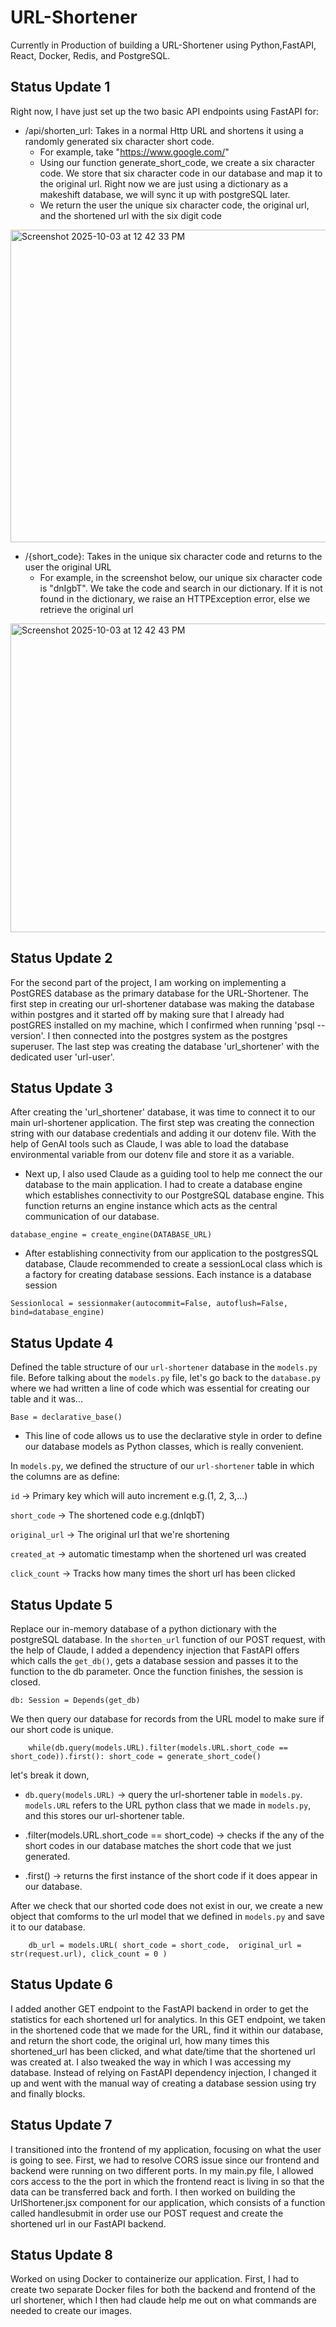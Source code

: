 # URL-Shortener

Currently in Production of building a URL-Shortener using Python,FastAPI, React, Docker, Redis, and PostgreSQL.

## Status Update 1

Right now, I have just set up the two basic API endpoints using FastAPI for:

-  /api/shorten_url: Takes in a normal Http URL and shortens it using a randomly generated six character short code. 
   -  For example, take "https://www.google.com/" 
   -  Using our function generate_short_code, we create a six character code. We store that six character code in our database and map it to the original url. Right now we are just using a dictionary as a makeshift database, we will sync it up with postgreSQL later. 
   -  We return the user the unique six character code, the original url, and the shortened url with the six digit code
 
   
 <img width="1265" height="500" alt="Screenshot 2025-10-03 at 12 42 33 PM" src="https://github.com/user-attachments/assets/5dc37abf-1a3a-4919-990a-ec175f95887f" />

   


-  /{short_code}: Takes in the unique six character code and returns to the user the original URL
   -  For example, in the screenshot below, our unique six character code is "dnIgbT". We take the code and search in our dictionary. If it is not found in the dictionary, we raise an HTTPException error, else we retrieve the original url
 
<img width="1278" height="494" alt="Screenshot 2025-10-03 at 12 42 43 PM" src="https://github.com/user-attachments/assets/cb1ace10-b837-499f-8bfc-c7ccb962a185" />


## Status Update 2
For the second part of the project, I am working on implementing a PostGRES database as the primary database for the URL-Shortener. The first step in creating our url-shortener database was making the database within postgres and it started off by making sure that I already had postGRES installed on my machine, which I confirmed when running 'psql --version'. I then connected into the postgres system as the postgres superuser. The last step was creating the database 'url_shortener' with the dedicated user 'url-user'. 



## Status Update 3 
After creating the 'url_shortener' database, it was time to connect it to our main url-shortener application. The first step was creating the connection string with our database credentials and adding it our dotenv file. With the help of GenAI tools such as Claude, I was able to load the database environmental variable from our dotenv file and store it as a variable. 

-  Next up, I also used Claude as a guiding tool to help me connect the our database to the main application. I had to create a database engine which establishes connectivity to our PostgreSQL database engine. This function returns an engine instance which acts as the central communication of our database. 

`database_engine = create_engine(DATABASE_URL)`



- After establishing connectivity from our application to the postgresSQL database, Claude recommended to create a sessionLocal class which is a factory for creating database sessions. Each instance is a database session

`Sessionlocal = sessionmaker(autocommit=False, autoflush=False, bind=database_engine)`


## Status Update 4

Defined the table structure of our `url-shortener` database in the `models.py` file. Before talking about the `models.py` file, let's go back to the `database.py` where we had written a line of code which was essential for creating our table and it was...


`Base = declarative_base()`

- This line of code allows us to use the declarative style in order to define our database models as Python classes, which is really convenient. 

In `models.py`, we defined the structure of our `url-shortener` table in which the columns are as define: 


`id` -> Primary key which will auto increment e.g.(1, 2, 3,...)

`short_code` -> The shortened code e.g.(dnIqbT)

`original_url` -> The original url that we're shortening 

`created_at` -> automatic timestamp when the shortened url was created

`click_count` -> Tracks how many times the short url has been clicked

## Status Update 5
Replace our in-memory database of a python dictionary with the postgreSQL database. In the `shorten_url` function of our POST request, with the help of Claude, I added a dependency injection that FastAPI offers which calls the `get_db()`, gets a database session and passes it to the function to the db parameter. Once the function finishes, the session is closed. 

`db: Session = Depends(get_db)`


We then query our database for records from the URL model to make sure if our short code is unique. 


`    while(db.query(models.URL).filter(models.URL.short_code == short_code)).first():
         short_code = generate_short_code()`

let's break it down, 

- `db.query(models.URL)` -> query the url-shortener table in `models.py`. `models.URL` refers to the URL python class that we made in `models.py`, and this stores our url-shortener table. 

- .filter(models.URL.short_code == short_code) -> checks if the any of the short codes in our database matches the short code that we just generated. 

- .first() -> returns the first instance of the short code if it does appear in our database. 


After we check that our shorted code does not exist in our, we create a new object that comforms to the url model that we defined in `models.py` and save it to our database. 

`    db_url = models.URL(
        short_code = short_code, 
        original_url = str(request.url),
        click_count = 0
    )`


## Status Update 6 
I added another GET endpoint to the FastAPI backend in order to get the statistics for each shortened url for analytics. In this GET endpoint, we taken in the shortened code that we made for the URL, find it within our database, and return the short code, the original url, how many times this shortened_url has been clicked, and what date/time that the shortened url was created at. I also tweaked the way in which I was accessing my database. Instead of relying on FastAPI dependency injection, I changed it up and went with the manual way of creating a database session using try and finally blocks. 


## Status Update 7 
I transitioned into the frontend of my application, focusing on what the user is going to see. First, we had to resolve CORS issue since our frontend and backend were running on two different ports. In my main.py file, I allowed cors access to the the port in which the frontend react is living in so that the data can be transferred back and forth. I then worked on building the UrlShortener.jsx component for our application, which consists of a function called handlesubmit in order use our POST request and create the shortened url in our FastAPI backend. 

## Status Update 8
Worked on using Docker to containerize our application. First, I had to create two separate Docker files for both the backend and frontend of the url shortener, which I then had claude help me out on what commands are needed to create our images. 